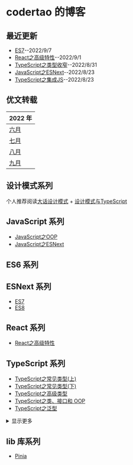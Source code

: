 # codertao 的博客

## 最近更新

- [ES7](https://github.com/likesandy/blog/issues/5)--2022/9/7
- [React之高级特性](https://github.com/likesandy/blog/issues/24)--2022/9/1
- [TypeScript之类型收窄](https://github.com/likesandy/blog/issues/8)--2022/8/31
- [JavaScript之ESNext](https://github.com/likesandy/blog/issues/20)--2022/8/23
- [TypeScript之集成JS](https://github.com/likesandy/blog/issues/19)--2022/8/23

## 优文转载

| 2022 年                                            | 
| -------------------------------------------------- | 
| [六月](https://github.com/likesandy/blog/issues/3) |       
| [七月](https://github.com/likesandy/blog/issues/4) |        
| [八月](https://github.com/likesandy/blog/issues/15) |      
| [九月](https://github.com/likesandy/blog/issues/25) |      

## 设计模式系列

个人推荐阅读[大话设计模式](https://book.douban.com/subject/2334288/) + [设计模式与TypeScript](https://refactoringguru.cn/design-patterns/typescript)

## JavaScript 系列

- [JavaScript之OOP](https://github.com/likesandy/blog/issues/14)
- [JavaScript之ESNext](https://github.com/likesandy/blog/issues/20)

## ES6 系列



## ESNext 系列

-  [ES7](https://github.com/likesandy/blog/issues/5)
-  [ES8](https://github.com/likesandy/blog/issues/6)

## React 系列
- [React之高级特性](https://github.com/likesandy/blog/issues/24)

## TypeScript 系列

- [TypeScript之常见类型(上)](https://github.com/likesandy/blog/issues/2)
- [TypeScript之常见类型(下)](https://github.com/likesandy/blog/issues/7)
- [TypeScript之高级类型](https://github.com/likesandy/blog/issues/15)
- [TypeScript之类、接口和 OOP](https://github.com/likesandy/blog/issues/17)
- [TypeScript之泛型](https://github.com/likesandy/blog/issues/1)

<details>
<summary>显示更多</summary>

- [TypeScript之类型缩小](https://github.com/likesandy/blog/issues/8)
- [TypeScript之模块](https://github.com/likesandy/blog/issues/18)
- [TypeScript之集成JS](https://github.com/likesandy/blog/issues/19)
<!--- [TypeScript之函数](https://github.com/likesandy/blog/issues/9)
- [TypeScript之类](https://github.com/likesandy/blog/issues/10)
- [TypeScript之对象类型](https://github.com/likesandy/blog/issues/11) -->
</details>

## lib 库系列
- [Pinia](https://github.com/likesandy/blog/issues/12)

